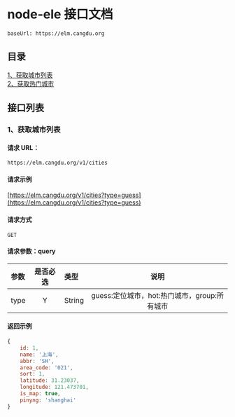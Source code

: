 # node-ele 接口文档
```
baseUrl: https://elm.cangdu.org
```

## 目录

[1、获取城市列表](#1获取城市列表)<br>
[2、获取热门城市](#2获取热门城市)<br>

## 接口列表

### 1、获取城市列表

#### 请求 URL：
```
https://elm.cangdu.org/v1/cities
```

#### 请求示例
[https://elm.cangdu.org/v1/cities?type=guess](https://elm.cangdu.org/v1/cities?type=guess)

#### 请求方式
```
GET
```

#### 请求参数：query
|参数|是否必选|类型|说明|
|:-----|:-----:|:-----|:-----:|
|type|Y|String|guess:定位城市，hot:热门城市，group:所有城市

#### 返回示例
```js
{
    id: 1,
    name: '上海',
    abbr: 'SH',
    area_code: '021',
    sort: 1,
    latitude: 31.23037,
    longitude: 121.473701,
    is_map: true,
    pinyng: 'shanghai'
}
```